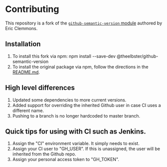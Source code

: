 # Contributing

This repository is a fork of the [`github-semantic-version` module](https://github.com/ericclemmons/github-semantic-version) authored by Eric Clemmons. 

## Installation

1. To install this fork via npm: npm install --save-dev @theelbster/github-semantic-version
2. To install the original package via npm, follow the directions in the [README.md](https://github.com/theelbster/github-semantic-version/README.md).

## High level differences

1. Updated some dependencies to more current versions.
2. Added support for overriding the inherited Github user in case CI uses a different name.
3. Pushing to a branch is no longer hardcoded to master branch.

## Quick tips for using with CI such as Jenkins.

1. Assign the "CI" environment variable. It simply needs to exist.
2. Assign your CI user to "GH_USER". If this is unassigned, the user will be inherited from the Github repo.
3. Assign your personal access token to "GH_TOKEN".
